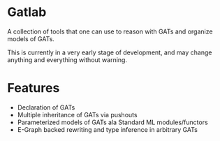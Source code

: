 # Gatlab

A collection of tools that one can use to reason with GATs and organize models of GATs.

This is currently in a very early stage of development, and may change anything and everything without warning.

# Features

- Declaration of GATs
- Multiple inheritance of GATs via pushouts
- Parameterized models of GATs ala Standard ML modules/functors
- E-Graph backed rewriting and type inference in arbitrary GATs
